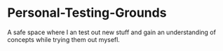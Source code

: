 # Personal-Testing-Grounds
 A safe space where I an test out new stuff and gain an understanding of concepts while trying them out mysefl.
